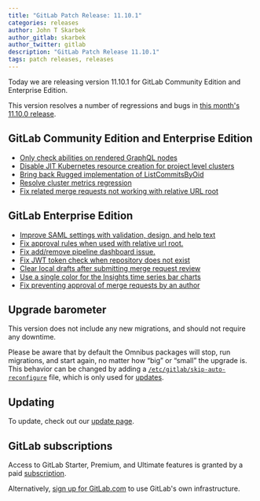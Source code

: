 ```yaml
---
title: "GitLab Patch Release: 11.10.1"
categories: releases
author: John T Skarbek
author_gitlab: skarbek
author_twitter: gitlab
description: "GitLab Patch Release 11.10.1"
tags: patch releases, releases
---
```


<!-- For detailed instructions on how to complete this, please see https://gitlab.com/gitlab-org/release/docs/blob/master/general/patch/blog-post.md -->

Today we are releasing version 11.10.1 for GitLab Community Edition and Enterprise Edition.

This version resolves a number of regressions and bugs in
[this month's 11.10.0 release](/releases/2019/04/22/gitlab-11-10-released/).

## GitLab Community Edition and Enterprise Edition

* [Only check abilities on rendered GraphQL nodes](https://gitlab.com/gitlab-org/gitlab-ce/merge_requests/27273)
* [Disable JIT Kubernetes resource creation for project level clusters](https://gitlab.com/gitlab-org/gitlab-ce/merge_requests/27352)
* [Bring back Rugged implementation of ListCommitsByOid](https://gitlab.com/gitlab-org/gitlab-ce/merge_requests/27441)
* [Resolve cluster metrics regression](https://gitlab.com/gitlab-org/gitlab-ce/merge_requests/27442)
* [Fix related merge requests not working with relative URL root](https://gitlab.com/gitlab-org/gitlab-ce/merge_requests/27475)

## GitLab Enterprise Edition

* [Improve SAML settings with validation, design, and help text](https://gitlab.com/gitlab-org/gitlab-ee/merge_requests/10450)
* [Fix approval rules when used with relative url root.](https://gitlab.com/gitlab-org/gitlab-ee/merge_requests/10819)
* [Fix add/remove pipeline dashboard issue.](https://gitlab.com/gitlab-org/gitlab-ee/merge_requests/11029)
* [Fix JWT token check when repository does not exist](https://gitlab.com/gitlab-org/gitlab-ee/merge_requests/11033)
* [Clear local drafts after submitting merge request review](https://gitlab.com/gitlab-org/gitlab-ee/merge_requests/11063)
* [Use a single color for the Insights time series bar charts](https://gitlab.com/gitlab-org/gitlab-ee/merge_requests/11076)
* [Fix preventing approval of merge requests by an author](https://gitlab.com/gitlab-org/gitlab-ee/merge_requests/11263)


## Upgrade barometer

This version does not include any new migrations, and should not require any
downtime.

Please be aware that by default the Omnibus packages will stop, run migrations,
and start again, no matter how “big” or “small” the upgrade is. This behavior
can be changed by adding a [`/etc/gitlab/skip-auto-reconfigure`](http://docs.gitlab.com/omnibus/update/README.html) file,
which is only used for [updates](https://docs.gitlab.com/omnibus/update/README.html).

## Updating

To update, check out our [update page](/update/).

## GitLab subscriptions

Access to GitLab Starter, Premium, and Ultimate features is granted by a paid [subscription](/pricing/).

Alternatively, [sign up for GitLab.com](https://gitlab.com/users/sign_in)
to use GitLab's own infrastructure.
